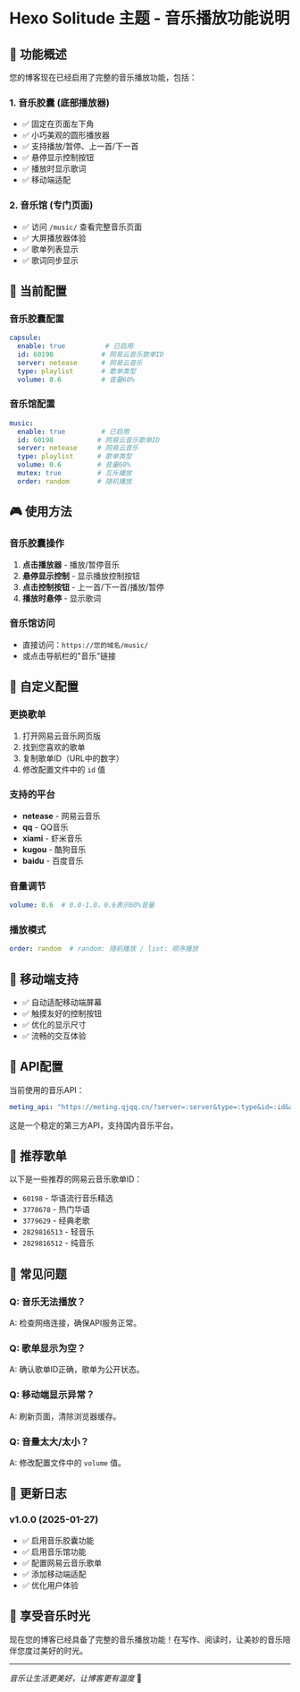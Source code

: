 # Hexo Solitude 主题 - 音乐播放功能说明

## 🎵 **功能概述**

您的博客现在已经启用了完整的音乐播放功能，包括：

### 1. **音乐胶囊** (底部播放器)
- ✅ 固定在页面左下角
- ✅ 小巧美观的圆形播放器
- ✅ 支持播放/暂停、上一首/下一首
- ✅ 悬停显示控制按钮
- ✅ 播放时显示歌词
- ✅ 移动端适配

### 2. **音乐馆** (专门页面)
- ✅ 访问 `/music/` 查看完整音乐页面
- ✅ 大屏播放器体验
- ✅ 歌单列表显示
- ✅ 歌词同步显示

## 🎯 **当前配置**

### 音乐胶囊配置
```yaml
capsule:
  enable: true          # 已启用
  id: 60198            # 网易云音乐歌单ID
  server: netease      # 网易云音乐
  type: playlist       # 歌单类型
  volume: 0.6          # 音量60%
```

### 音乐馆配置
```yaml
music:
  enable: true         # 已启用
  id: 60198           # 网易云音乐歌单ID
  server: netease     # 网易云音乐
  type: playlist      # 歌单类型
  volume: 0.6         # 音量60%
  mutex: true         # 互斥播放
  order: random       # 随机播放
```

## 🎮 **使用方法**

### 音乐胶囊操作
1. **点击播放器** - 播放/暂停音乐
2. **悬停显示控制** - 显示播放控制按钮
3. **点击控制按钮** - 上一首/下一首/播放/暂停
4. **播放时悬停** - 显示歌词

### 音乐馆访问
- 直接访问：`https://您的域名/music/`
- 或点击导航栏的"音乐"链接

## 🎨 **自定义配置**

### 更换歌单
1. 打开网易云音乐网页版
2. 找到您喜欢的歌单
3. 复制歌单ID（URL中的数字）
4. 修改配置文件中的 `id` 值

### 支持的平台
- **netease** - 网易云音乐
- **qq** - QQ音乐
- **xiami** - 虾米音乐
- **kugou** - 酷狗音乐
- **baidu** - 百度音乐

### 音量调节
```yaml
volume: 0.6  # 0.0-1.0，0.6表示60%音量
```

### 播放模式
```yaml
order: random  # random: 随机播放 / list: 顺序播放
```

## 📱 **移动端支持**

- ✅ 自动适配移动端屏幕
- ✅ 触摸友好的控制按钮
- ✅ 优化的显示尺寸
- ✅ 流畅的交互体验

## 🔧 **API配置**

当前使用的音乐API：
```yaml
meting_api: "https://meting.qjqq.cn/?server=:server&type=:type&id=:id&auth=:auth&r=:r"
```

这是一个稳定的第三方API，支持国内音乐平台。

## 🎵 **推荐歌单**

以下是一些推荐的网易云音乐歌单ID：

- `60198` - 华语流行音乐精选
- `3778678` - 热门华语
- `3779629` - 经典老歌
- `2829816513` - 轻音乐
- `2829816512` - 纯音乐

## 🐛 **常见问题**

### Q: 音乐无法播放？
A: 检查网络连接，确保API服务正常。

### Q: 歌单显示为空？
A: 确认歌单ID正确，歌单为公开状态。

### Q: 移动端显示异常？
A: 刷新页面，清除浏览器缓存。

### Q: 音量太大/太小？
A: 修改配置文件中的 `volume` 值。

## 📝 **更新日志**

### v1.0.0 (2025-01-27)
- ✅ 启用音乐胶囊功能
- ✅ 启用音乐馆功能
- ✅ 配置网易云音乐歌单
- ✅ 添加移动端适配
- ✅ 优化用户体验

## 🎉 **享受音乐时光**

现在您的博客已经具备了完整的音乐播放功能！在写作、阅读时，让美妙的音乐陪伴您度过美好的时光。

---

*音乐让生活更美好，让博客更有温度* 🎵 
